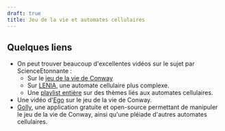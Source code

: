 ```yaml
---
draft: true
title: Jeu de la vie et automates cellulaires
---
```

## Quelques liens

- On peut trouver beaucoup d'excellentes vidéos sur le sujet par ScienceEtonnante :
	- Sur le [jeu de la vie de Conway](https://www.youtube.com/watch?v=S-W0NX97DB0)
	- Sur [LENIA](https://www.youtube.com/watch?v=PlzV4aJ7iMI), une automate cellulaire plus complexe.
	- Une [playlist entière](https://www.youtube.com/playlist?list=PLxzM9a5lhAukJ5auZBMVMx6UyA_N9j-wa) sur des thèmes liés aux automates cellulaires.
- Une vidéo d'[Ego](https://www.youtube.com/watch?v=eMn43As24Bo) sur le jeu de la vie de Conway.
- [Golly](https://golly.sourceforge.io/), une application gratuite et open-source permettant de manipuler le jeu de la vie de Conway, ainsi qu'une pléiade d'autres automates cellulaires.